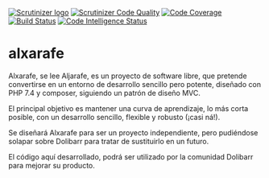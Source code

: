 [![Scrutinizer logo](https://scrutinizer-ci.com/images/logo.png)](https://scrutinizer-ci.com/g/rsanjoseo/alxarafe/?branch=master)
[![Scrutinizer Code Quality](https://scrutinizer-ci.com/g/rsanjoseo/alxarafe/badges/quality-score.png?b=main)](https://scrutinizer-ci.com/g/rsanjoseo/alxarafe/?branch=main)
[![Code Coverage](https://scrutinizer-ci.com/g/rsanjoseo/alxarafe/badges/coverage.png?b=main)](https://scrutinizer-ci.com/g/rsanjoseo/alxarafe/?branch=main)
[![Build Status](https://scrutinizer-ci.com/g/alxarafe/alxarafe/badges/build.png?b=master)](https://scrutinizer-ci.com/g/rsanjoseo/alxarafe/build-status/master)
[![Code Intelligence Status](https://scrutinizer-ci.com/g/alxarafe/alxarafe/badges/code-intelligence.svg?b=master)](https://scrutinizer-ci.com/code-intelligence)

# alxarafe

Alxarafe, se lee Aljarafe, es un proyecto de software libre, que pretende convertirse en un entorno de desarrollo
sencillo pero potente, diseñado con PHP 7.4 y composer, siguiendo un patrón de diseño MVC.

El principal objetivo es mantener una curva de aprendizaje, lo más corta posible, con un desarrollo sencillo, flexible y
robusto (¡casi ná!).

Se diseñará Alxarafe para ser un proyecto independiente, pero pudiéndose solapar sobre Dolibarr para tratar de
sustituirlo en un futuro.

El código aquí desarrollado, podrá ser utilizado por la comunidad Dolibarr para mejorar su producto.